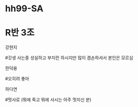 # hh99-SA

# R반 3조

강현지

#갓생 사는중 성실하고 부지런 하시지만 많이 겸손하셔서 본인은 모르심

한덕용

#오히려 좋아

하다연

#멋사로 (뭐에 죽고 뭐에 사시는 아주 멋지신 분)
